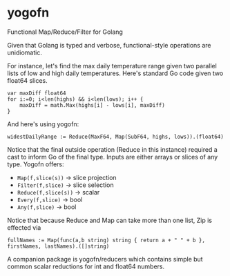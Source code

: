 # yogofn
Functional Map/Reduce/Filter for Golang

Given that Golang is typed and verbose, functional-style operations are unidiomatic.  

For instance, let's find the max daily temperature range given two parallel lists of low and high daily temperatures.
Here's standard Go code given two float64 slices.

```
var maxDiff float64
for i:=0; i<len(highs) && i<len(lows); i++ {
    maxDiff = math.Max(highs[i] - lows[i], maxDiff)
}
```
And here's using yogofn:
```
widestDailyRange := Reduce(MaxF64, Map(SubF64, highs, lows)).(float64)
```

Notice that the final outside operation (Reduce in this instance) required a cast to inform Go of the final type.  Inputs are either arrays or slices of any type.  Yogofn offers:

- ``Map(f,slice(s))`` -> slice projection
- ``Filter(f,slice)`` -> slice selection
- ``Reduce(f,slice(s))`` -> scalar
- ``Every(f,slice)`` -> bool 
- ``Any(f,slice)`` -> bool

Notice that because Reduce and Map can take more than one list, Zip is effected via

```
fullNames := Map(func(a,b string) string { return a + " " + b }, firstNames, lastNames).([]string)
```
A companion package is yogofn/reducers which contains simple but common scalar reductions for int and float64 numbers.

